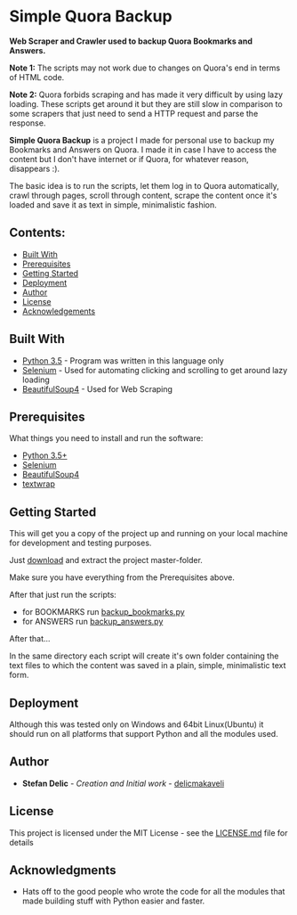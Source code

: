 # Simple Quora Backup

**Web Scraper and Crawler used to backup Quora Bookmarks and Answers.**

**Note 1:** The scripts may not work due to changes on Quora's end in terms of HTML code.

**Note 2:** Quora forbids scraping and has made it very difficult by using lazy loading. These scripts get around it but 
they are still slow in comparison to some scrapers that just need to send a HTTP request and parse the response.

**Simple Quora Backup** is a project I made for personal use to backup my Bookmarks and Answers on Quora.
I made it in case I have to access the content but I don't have internet or if Quora, for whatever reason, disappears :).

The basic idea is to run the scripts, let them log in to Quora automatically, crawl through pages, scroll through content, 
scrape the content once it's loaded and save it as text in simple, minimalistic fashion.

## Contents:

* [Built With](https://github.com/delicmakaveli/Simple-Quora-Backup#built-with)
* [Prerequisites](https://github.com/delicmakaveli/Simple-Quora-Backup#prerequisites)
* [Getting Started](https://github.com/delicmakaveli/Simple-Quora-Backup#getting-started)
* [Deployment](https://github.com/delicmakaveli/Simple-Quora-Backup#deployment)
* [Author](https://github.com/delicmakaveli/Simple-Quora-Backup#author)
* [License](https://github.com/delicmakaveli/Simple-Quora-Backup#license)
* [Acknowledgements](https://github.com/delicmakaveli/Simple-Quora-Backup#acknowledgements)

## Built With

* [Python 3.5](https://www.python.org/doc/) - Program was written in this language only
* [Selenium](http://selenium-python.readthedocs.io/) - Used for automating clicking and scrolling to get around lazy loading
* [BeautifulSoup4](https://www.crummy.com/software/BeautifulSoup/bs4/doc/#) - Used for Web Scraping 

## Prerequisites

What things you need to install and run the software:

* [Python 3.5+](https://www.python.org/doc/)
* [Selenium](http://selenium-python.readthedocs.io/)
* [BeautifulSoup4](https://www.crummy.com/software/BeautifulSoup/bs4/doc/#)
* [textwrap](https://docs.python.org/3.5/library/textwrap.html#module-textwrap)

## Getting Started

This will get you a copy of the project up and running on your local machine for development and testing purposes.

Just [download](https://github.com/delicmakaveli/Simple-Quora-Backup/archive/master.zip) and extract the project master-folder.

Make sure you have everything from the Prerequisites above.

After that just run the scripts:

* for BOOKMARKS run [backup_bookmarks.py](https://github.com/delicmakaveli/Simple-Quora-Backup/blob/master/backup_bookmarks.py)
* for ANSWERS run [backup_answers.py](https://github.com/delicmakaveli/Simple-Quora-Backup/blob/master/backup_answers.py)

After that...

In the same directory each script will create it's own folder containing the text files to which the content
was saved in a plain, simple, minimalistic text form.

## Deployment

Although this was tested only on Windows and 64bit Linux(Ubuntu) it should run on all platforms that support Python and all the modules used.

## Author

* **Stefan Delic** - *Creation and Initial work* - [delicmakaveli](https://github.com/delicmakaveli)

## License

This project is licensed under the MIT License - see the [LICENSE.md](https://github.com/delicmakaveli/Simple-Quora-Backup/blob/master/LICENSE) file for details

## Acknowledgments

* Hats off to the good people who wrote the code for all the modules that made building stuff with Python easier and faster.
